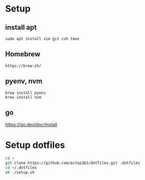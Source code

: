 # Setup

## install apt

```
sudo apt install vim git zsh tmux
```

## Homebrew

`https://brew.sh/`

## pyenv, nvm

```
brew install pyenv
brew install nvm
```

## go

https://go.dev/doc/install

# Setup dotfiles

```bash
cd ~
git clone https://github.com/octop162/dotfiles.git .dotfiles
cd ~/.dotfiles
sh ./setup.sh
```

